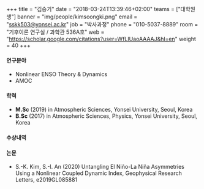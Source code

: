 +++
title = "김승기"
date = "2018-03-24T13:39:46+02:00"
teams = ["대학원생"]
banner = "img/people/kimsoongki.png"
email = "sskk503@yonsei.ac.kr"
job = "박사과정"
phone = "010-5037-8889"
room = "기후이론 연구실 / 과학관 536A호"
web = "https://scholar.google.com/citations?user=WfLIUaoAAAAJ&hl=en"
weight = 40
+++

#### 연구분야
+ Nonlinear ENSO Theory & Dynamics
+ AMOC

#### 학력
 + **M.Sc** (2019) in Atmospheric Sciences, Yonsei University, Seoul, Korea
 + **B.Sc** (2017) in Atmospheric Sciences, Physics, Yonsei University, Seoul, Korea

#### 수상내역


#### 논문
+ S.-K. Kim, S.-I. An (2020) Untangling El Niño-La Niña Asymmetries Using a Nonlinear Coupled Dynamic Index, Geophysical Research Letters, e2019GL085881
